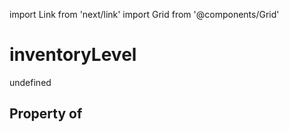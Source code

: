 import Link from 'next/link'
import Grid from '@components/Grid'

# inventoryLevel

undefined

## Property of



